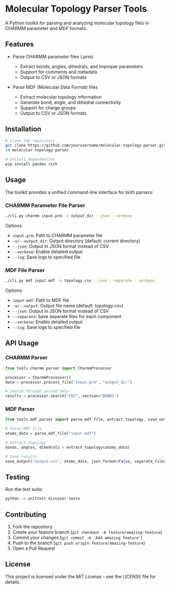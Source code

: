 # Molecular Topology Parser Tools

A Python toolkit for parsing and analyzing molecular topology files in CHARMM parameter and MDF formats.

## Features

- Parse CHARMM parameter files (.prm)
  - Extract bonds, angles, dihedrals, and improper parameters
  - Support for comments and metadata
  - Output to CSV or JSON formats
  
- Parse MDF (Molecular Data Format) files
  - Extract molecular topology information
  - Generate bond, angle, and dihedral connectivity
  - Support for charge groups
  - Output to CSV or JSON formats

## Installation

```bash
# Clone the repository
git clone https://github.com/yourusername/molecular-topology-parser.git
cd molecular-topology-parser

# Install dependencies
pip install pandas rich
```

## Usage

The toolkit provides a unified command-line interface for both parsers:

### CHARMM Parameter File Parser

```bash
./cli.py charmm input.prm -o output_dir --json --verbose
```

Options:
- `input.prm`: Path to CHARMM parameter file
- `-o/--output_dir`: Output directory (default: current directory)
- `--json`: Output in JSON format instead of CSV
- `--verbose`: Enable detailed output
- `--log`: Save logs to specified file

### MDF File Parser

```bash
./cli.py mdf input.mdf -o topology.csv --json --separate --verbose
```

Options:
- `input.mdf`: Path to MDF file
- `-o/--output`: Output file name (default: topology.csv)
- `--json`: Output in JSON format instead of CSV
- `--separate`: Save separate files for each component
- `--verbose`: Enable detailed output
- `--log`: Save logs to specified file

## API Usage

### CHARMM Parser

```python
from tools.charmm_parser import CharmmProcessor

processor = CharmmProcessor()
data = processor.process_file("input.prm", "output_dir")

# Search through parsed data
results = processor.search("CH3", section="BONDS")
```

### MDF Parser

```python
from tools.mdf_parser import parse_mdf_file, extract_topology, save_output

# Parse MDF file
atoms_data = parse_mdf_file("input.mdf")

# Extract topology
bonds, angles, dihedrals = extract_topology(atoms_data)

# Save results
save_output("output.csv", atoms_data, json_format=False, separate_files=True)
```

## Testing

Run the test suite:

```bash
python -m unittest discover tests
```

## Contributing

1. Fork the repository
2. Create your feature branch (`git checkout -b feature/amazing-feature`)
3. Commit your changes (`git commit -m 'Add amazing feature'`)
4. Push to the branch (`git push origin feature/amazing-feature`)
5. Open a Pull Request

## License

This project is licensed under the MIT License - see the LICENSE file for details.
